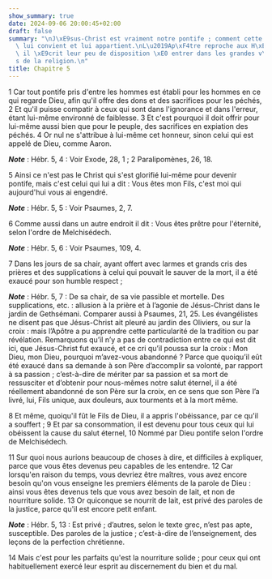 ```yaml
---
show_summary: true
date: 2024-09-06 20:00:45+02:00
draft: false
summary: "\nJ\xE9sus-Christ est vraiment notre pontife ; comment cette qualit\xE9\
  \ lui convient et lui appartient.\nL\u2019Ap\xF4tre reproche aux H\xE9breux auxquels\
  \ il \xE9crit leur peu de disposition \xE0 entrer dans les grandes v\xE9rit\xE9\
  s de la religion.\n"
title: Chapitre 5
---
```





1 Car tout pontife pris d'entre les hommes est établi pour les hommes en ce qui regarde Dieu, afin qu'il offre des dons et des sacrifices pour les péchés, 2 Et qu'il puisse compatir à ceux qui sont dans l'ignorance et dans l'erreur, étant lui-même environné de faiblesse. 3 Et c'est pourquoi il doit offrir pour lui-même aussi bien que pour le peuple, des sacrifices en expiation des péchés. 4 Or nul ne s'attribue à lui-même cet honneur, sinon celui qui est appelé de Dieu, comme Aaron.

***Note*** :  Hébr. 5, 4 : Voir Exode, 28, 1 ; 2 Paralipomènes, 26, 18.

5 Ainsi ce n'est pas le Christ qui s'est glorifié lui-même pour devenir pontife, mais c'est celui qui lui a dit : Vous êtes mon Fils, c'est moi qui aujourd'hui vous ai engendré.

***Note*** :  Hébr. 5, 5 : Voir Psaumes, 2, 7.

6 Comme aussi dans un autre endroit il dit : Vous êtes prêtre pour l'éternité, selon l'ordre de Melchisédech.

***Note*** :  Hébr. 5, 6 : Voir Psaumes, 109, 4.

7 Dans les jours de sa chair, ayant offert avec larmes et grands cris des prières et des supplications à celui qui pouvait le sauver de la mort, il a été exaucé pour son humble respect ;

***Note*** :  Hébr. 5, 7 : De sa chair, de sa vie passible et mortelle. Des supplications, etc. : allusion à la prière et à l’agonie de Jésus-Christ dans le jardin de Gethsémani. Comparer aussi à Psaumes, 21, 25. Les évangélistes ne disent pas que Jésus-Christ ait pleuré au jardin des Oliviers, ou sur la croix : mais l’Apôtre a pu apprendre cette particularité de la tradition ou par révélation. Remarquons qu’il n’y a pas de contradiction entre ce qui est dit ici, que Jésus-Christ fut exaucé, et ce cri qu’il poussa sur la croix : Mon Dieu, mon Dieu, pourquoi m’avez-vous abandonné ? Parce que quoiqu’il eût été exaucé dans sa demande à son Père d’accomplir sa volonté, par rapport à sa passion ; c’est-à-dire de mériter par sa passion et sa mort de ressusciter et d’obtenir pour nous-mêmes notre salut éternel, il a été réellement abandonné de son Père sur la croix, en ce sens que son Père l’a livré, lui, Fils unique, aux douleurs, aux tourments et à la mort même.

8 Et même, quoiqu'il fût le Fils de Dieu, il a appris l'obéissance, par ce qu'il a souffert ; 9 Et par sa consommation, il est devenu pour tous ceux qui lui obéissent la cause du salut éternel, 10 Nommé par Dieu pontife selon l'ordre de Melchisédech.


11 Sur quoi nous aurions beaucoup de choses à dire, et difficiles à expliquer, parce que vous êtes devenus peu capables de les entendre. 12 Car lorsqu'en raison du temps, vous devriez être maîtres, vous avez encore besoin qu'on vous enseigne les premiers éléments de la parole de Dieu : ainsi vous êtes devenus tels que vous avez besoin de lait, et non de nourriture solide. 13 Or quiconque se nourrit de lait, est privé des paroles de la justice, parce qu'il est encore petit enfant.

***Note*** :  Hébr. 5, 13 : Est privé ; d’autres, selon le texte grec, n’est pas apte, susceptible. Des paroles de la justice ; c’est-à-dire de l’enseignement, des leçons de la perfection chrétienne.

14 Mais c'est pour les parfaits qu'est la nourriture solide ; pour ceux qui ont habituellement exercé leur esprit au discernement du bien et du mal.

